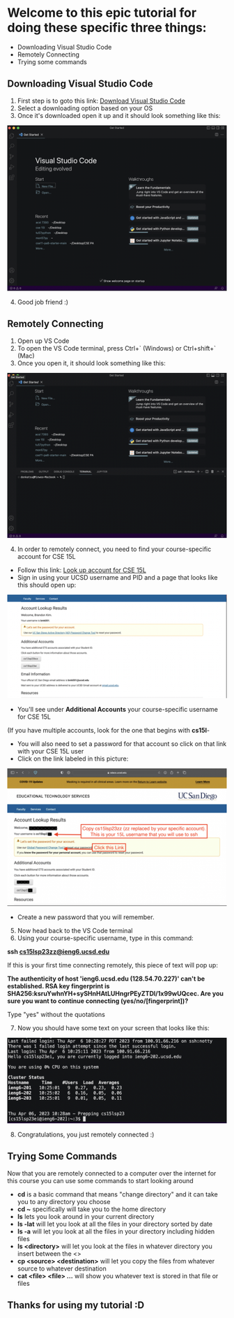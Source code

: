 # Welcome to this epic tutorial for doing these specific three things:

- Downloading Visual Studio Code
- Remotely Connecting
- Trying some commands

## Downloading Visual Studio Code

1. First step is to goto this link: <a href="https://code.visualstudio.com/download">Download Visual Studio Code</a>
2. Select a downloading option based on your OS
3. Once it's downloaded open it up and it should look something like this:

![Image](vscode.jpg)

4. Good job friend :)

## Remotely Connecting

1. Open up VS Code
2. To open the VS Code terminal, press Ctrl+\` (Windows) or Ctrl+shift+\` (Mac)
3. Once you open it, it should look something like this:

![Image](vscode2.jpg)

4. In order to remotely connect, you need to find your course-specific account for CSE 15L
  - Follow this link: <a href="https://sdacs.ucsd.edu/~icc/index.php">Look up account for CSE 15L</a>
  - Sign in using your UCSD username and PID and a page that looks like this should open up:
  
  ![Image](vscode3.jpg)
  
  - You'll see under **Additional Accounts** your course-specific username for CSE 15L

  (If you have multiple accounts, look for the one that begins with **cs15l**-

  - You will also need to set a password for that account so click on that link with your CSE 15L user
  - Click on the link labeled in this picture:
  
  ![Image](vscode4.jpg)
  
  - Create a new password that you will remember.
5. Now head back to the VS Code terminal
6. Using your course-specific username, type in this command:

**ssh cs15lsp23zz@ieng6.ucsd.edu**

  If this is your first time connecting remotely, this piece of text will pop up:
  
  **The authenticity of host 'ieng6.ucsd.edu (128.54.70.227)' can't be established.
  RSA key fingerprint is SHA256:ksruYwhnYH+sySHnHAtLUHngrPEyZTDl/1x99wUQcec.
  Are you sure you want to continue connecting (yes/no/[fingerprint])?**
  
  Type "yes" without the quotations
  
7. Now you should have some text on your screen that looks like this:

![Image](vscode5.jpg)

8. Congratulations, you just remotely connected :)

## Trying Some Commands

Now that you are remotely connected to a computer over the internet for this course you can use some commands to start looking around

- **cd** is a basic command that means "change directory" and it can take you to any directory you choose
- **cd \~** specifically will take you to the home directory
- **ls** lets you look around in your current directory
- **ls -lat** will let you look at all the files in your directory sorted by date
- **ls -a** will let you look at all the files in your directory including hidden files
- **ls \<directory\>** will let you look at the files in whatever directory you insert between the \<\>
- **cp \<source\> \<destination\>** will let you copy the files from whatever source to whatever destination
- **cat \<file\> \<file\> ...** will show you whatever text is stored in that file or files

## Thanks for using my tutorial :D
